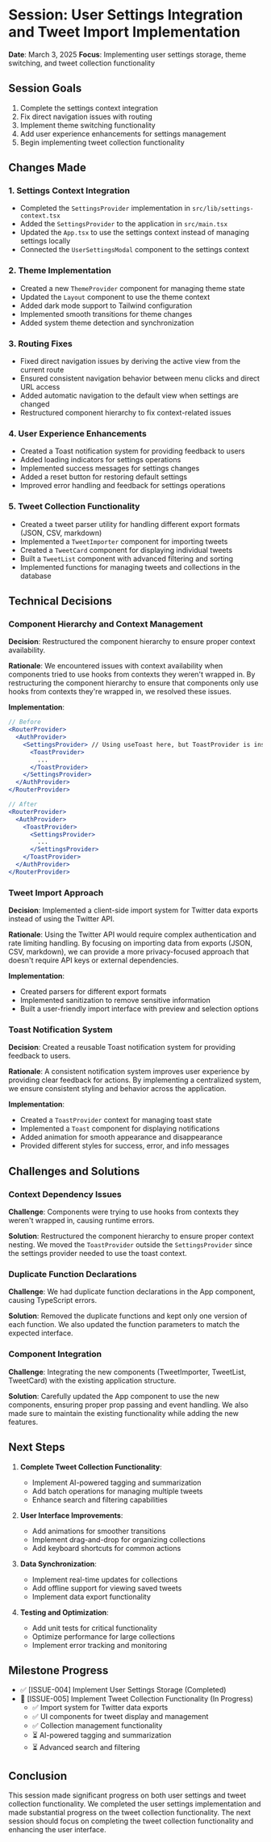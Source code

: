 # Session: User Settings Integration and Tweet Import Implementation

**Date**: March 3, 2025
**Focus**: Implementing user settings storage, theme switching, and tweet collection functionality

## Session Goals

1. Complete the settings context integration
2. Fix direct navigation issues with routing
3. Implement theme switching functionality
4. Add user experience enhancements for settings management
5. Begin implementing tweet collection functionality

## Changes Made

### 1. Settings Context Integration

- Completed the `SettingsProvider` implementation in `src/lib/settings-context.tsx`
- Added the `SettingsProvider` to the application in `src/main.tsx`
- Updated the `App.tsx` to use the settings context instead of managing settings locally
- Connected the `UserSettingsModal` component to the settings context

### 2. Theme Implementation

- Created a new `ThemeProvider` component for managing theme state
- Updated the `Layout` component to use the theme context
- Added dark mode support to Tailwind configuration
- Implemented smooth transitions for theme changes
- Added system theme detection and synchronization

### 3. Routing Fixes

- Fixed direct navigation issues by deriving the active view from the current route
- Ensured consistent navigation behavior between menu clicks and direct URL access
- Added automatic navigation to the default view when settings are changed
- Restructured component hierarchy to fix context-related issues

### 4. User Experience Enhancements

- Created a Toast notification system for providing feedback to users
- Added loading indicators for settings operations
- Implemented success messages for settings changes
- Added a reset button for restoring default settings
- Improved error handling and feedback for settings operations

### 5. Tweet Collection Functionality

- Created a tweet parser utility for handling different export formats (JSON, CSV, markdown)
- Implemented a `TweetImporter` component for importing tweets
- Created a `TweetCard` component for displaying individual tweets
- Built a `TweetList` component with advanced filtering and sorting
- Implemented functions for managing tweets and collections in the database

## Technical Decisions

### Component Hierarchy and Context Management

**Decision**: Restructured the component hierarchy to ensure proper context availability.

**Rationale**: We encountered issues with context availability when components tried to use hooks from contexts they weren't wrapped in. By restructuring the component hierarchy to ensure that components only use hooks from contexts they're wrapped in, we resolved these issues.

**Implementation**:
```jsx
// Before
<RouterProvider>
  <AuthProvider>
    <SettingsProvider> // Using useToast here, but ToastProvider is inside
      <ToastProvider>
        ...
      </ToastProvider>
    </SettingsProvider>
  </AuthProvider>
</RouterProvider>

// After
<RouterProvider>
  <AuthProvider>
    <ToastProvider>
      <SettingsProvider>
        ...
      </SettingsProvider>
    </ToastProvider>
  </AuthProvider>
</RouterProvider>
```

### Tweet Import Approach

**Decision**: Implemented a client-side import system for Twitter data exports instead of using the Twitter API.

**Rationale**: Using the Twitter API would require complex authentication and rate limiting handling. By focusing on importing data from exports (JSON, CSV, markdown), we can provide a more privacy-focused approach that doesn't require API keys or external dependencies.

**Implementation**:
- Created parsers for different export formats
- Implemented sanitization to remove sensitive information
- Built a user-friendly import interface with preview and selection options

### Toast Notification System

**Decision**: Created a reusable Toast notification system for providing feedback to users.

**Rationale**: A consistent notification system improves user experience by providing clear feedback for actions. By implementing a centralized system, we ensure consistent styling and behavior across the application.

**Implementation**:
- Created a `ToastProvider` context for managing toast state
- Implemented a `Toast` component for displaying notifications
- Added animation for smooth appearance and disappearance
- Provided different styles for success, error, and info messages

## Challenges and Solutions

### Context Dependency Issues

**Challenge**: Components were trying to use hooks from contexts they weren't wrapped in, causing runtime errors.

**Solution**: Restructured the component hierarchy to ensure proper context nesting. We moved the `ToastProvider` outside the `SettingsProvider` since the settings provider needed to use the toast context.

### Duplicate Function Declarations

**Challenge**: We had duplicate function declarations in the App component, causing TypeScript errors.

**Solution**: Removed the duplicate functions and kept only one version of each function. We also updated the function parameters to match the expected interface.

### Component Integration

**Challenge**: Integrating the new components (TweetImporter, TweetList, TweetCard) with the existing application structure.

**Solution**: Carefully updated the App component to use the new components, ensuring proper prop passing and event handling. We also made sure to maintain the existing functionality while adding the new features.

## Next Steps

1. **Complete Tweet Collection Functionality**:
   - Implement AI-powered tagging and summarization
   - Add batch operations for managing multiple tweets
   - Enhance search and filtering capabilities

2. **User Interface Improvements**:
   - Add animations for smoother transitions
   - Implement drag-and-drop for organizing collections
   - Add keyboard shortcuts for common actions

3. **Data Synchronization**:
   - Implement real-time updates for collections
   - Add offline support for viewing saved tweets
   - Implement data export functionality

4. **Testing and Optimization**:
   - Add unit tests for critical functionality
   - Optimize performance for large collections
   - Implement error tracking and monitoring

## Milestone Progress

- ✅ [ISSUE-004] Implement User Settings Storage (Completed)
- 🔄 [ISSUE-005] Implement Tweet Collection Functionality (In Progress)
  - ✅ Import system for Twitter data exports
  - ✅ UI components for tweet display and management
  - ✅ Collection management functionality
  - ⏳ AI-powered tagging and summarization
  - ⏳ Advanced search and filtering

## Conclusion

This session made significant progress on both user settings and tweet collection functionality. We completed the user settings implementation and made substantial progress on the tweet collection functionality. The next session should focus on completing the tweet collection functionality and enhancing the user interface.